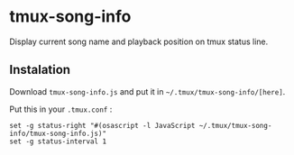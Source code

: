 # tmux-song-info
Display current song name and playback position on tmux status line.

Instalation
-----------

Download `tmux-song-info.js` and put it in `~/.tmux/tmux-song-info/[here]`.

Put this in your `.tmux.conf` :
```
set -g status-right "#(osascript -l JavaScript ~/.tmux/tmux-song-info/tmux-song-info.js)"
set -g status-interval 1
```
